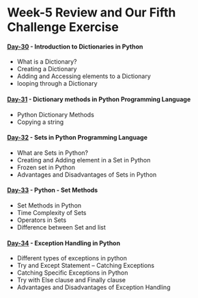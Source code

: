 # Week-5 Review and Our Fifth Challenge Exercise

#### [Day-30](https://github.com/hamzaiftkhar/100-Days-of-Code-with-Python/tree/main/Day-30) - Introduction to Dictionaries in Python

- What is a Dictionary?
- Creating a Dictionary
- Adding and Accessing elements to a Dictionary
- looping through a Dictionary

#### [Day-31](https://github.com/hamzaiftkhar/100-Days-of-Code-with-Python/tree/main/Day-31) - Dictionary methods in Python Programming Language

- Python Dictionary Methods
- Copying a string

#### [Day-32](https://github.com/hamzaiftkhar/100-Days-of-Code-with-Python/tree/main/Day-32) - Sets in Python Programming Language

- What are Sets in Python?
- Creating and Adding element in a Set in Python
- Frozen set in Python
- Advantages and Disadvantages of Sets in Python

#### [Day-33](https://github.com/hamzaiftkhar/100-Days-of-Code-with-Python/tree/main/Day-33) - Python - Set Methods

- Set Methods in Python
- Time Complexity of Sets
- Operators in Sets
- Difference between Set and list

#### [Day-34](https://github.com/hamzaiftkhar/100-Days-of-Code-with-Python/tree/main/Day-34) - Exception Handling in Python

- Different types of exceptions in python
- Try and Except Statement – Catching Exceptions
- Catching Specific Exceptions in Python
- Try with Else clause and Finally clause
- Advantages and Disadvantages of Exception Handling